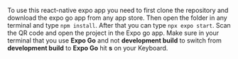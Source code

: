 To use this react-native expo app you need to first clone the repository and download the expo go app from any app store.
Then open the folder in any terminal and type `npm install`. After that you can type `npx expo start`. Scan the QR code and open the project in the Expo go app. 
Make sure in your terminal that you use **Expo Go** and not **development build** to switch from **development build** to **Expo Go** hit **s** on your Keyboard.

